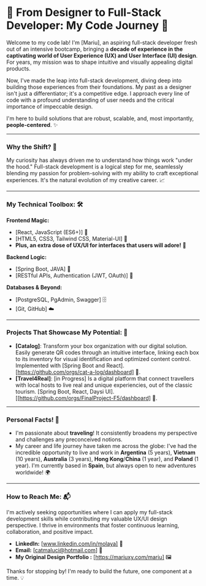 # 🎨 From Designer to Full-Stack Developer: My Code Journey 🚀

Welcome to my code lab! I'm [Mariu], an aspiring full-stack developer fresh out of an intensive bootcamp, bringing a **decade of experience in the captivating world of User Experience (UX) and User Interface (UI) design**. For years, my mission was to shape intuitive and visually appealing digital products.

Now, I've made the leap into full-stack development, diving deep into building those experiences from their foundations. My past as a designer isn't just a differentiator; it's a competitive edge. I approach every line of code with a profound understanding of user needs and the critical importance of impeccable design.

I'm here to build solutions that are robust, scalable, and, most importantly, **people-centered**. ✨

---

### Why the Shift? 🤔

My curiosity has always driven me to understand how things work "under the hood." Full-stack development is a logical step for me, seamlessly blending my passion for problem-solving with my ability to craft exceptional experiences. It's the natural evolution of my creative career. 📈

---

### My Technical Toolbox: 🛠️

**Frontend Magic:**
* [React, JavaScript (ES6+)] 🚀
* [HTML5, CSS3, Tailwind CSS, Material-UI] 🎨
* **Plus, an extra dose of UX/UI for interfaces that users will adore!** 🥰

**Backend Logic:**
* [Spring Boot, JAVA] 🧠
* [RESTful APIs, Authentication (JWT, OAuth)] 🔐

**Databases & Beyond:**
* [PostgreSQL, PgAdmin, Swagger] 🗄️
* [Git, GitHub] ☁️

---

### Projects That Showcase My Potential: 🌟

* **[Catalog]**: Transform your box organization with our digital solution. Easily generate QR codes through an intuitive interface, linking each box to its inventory for visual identification and optimized content control. Implemented with [Spring Boot and React]. [https://github.com/orgs/cat-a-log/dashboard] 🔗.
* **[Travel4Real]**: [in Progress] Is a digital platform that connect travellers with local hosts to live real and unique experiencies, out of the classic tourism. [Spring Boot, React, Daysi UI]. [[https://github.com/orgs/FinalProject-F5/dashboard] 🔗.

---

### Personal Facts! 🎉

* I'm passionate about **traveling**! It consistently broadens my perspective and challenges any preconceived notions.
* My career and life journey have taken me across the globe: I've had the incredible opportunity to live and work in **Argentina** (5 years), **Vietnam** (10 years), **Australia** (3 years), **Hong Kong**/**China** (1 year), and **Poland** (1 year). I'm currently based in **Spain**, but always open to new adventures worldwide! 🌍

------

### How to Reach Me: 📬

I'm actively seeking opportunities where I can apply my full-stack development skills while contributing my valuable UX/UI design perspective. I thrive in environments that foster continuous learning, collaboration, and positive impact.

* **LinkedIn:** [www.linkedin.com/in/molaya] 💼
* **Email:** [catmaluci@hotmail.com] 📧
* **My Original Design Portfolio :** [https://mariuxy.com/mariu] 🖼️

Thanks for stopping by! I'm ready to build the future, one component at a time. 💡

